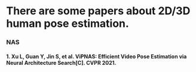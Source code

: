 # There are some papers about 2D/3D human pose estimation.


### NAS
#### 1. Xu L, Guan Y, Jin S, et al. ViPNAS: Efficient Video Pose Estimation via Neural Architecture Search[C]. CVPR 2021.
